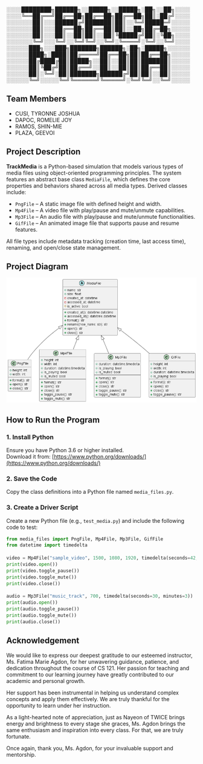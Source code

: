 ░░░░████████╗██████╗░░█████╗░░█████╗░██╗░░██╗░░░░
░░░░╚══██╔══╝██╔══██╗██╔══██╗██╔══██╗██║░██╔╝░░░░
░░░░░░░██║░░░██████╔╝███████║██║░░╚═╝█████═╝░░░░░
░░░░░░░██║░░░██╔══██╗██╔══██║██║░░██╗██╔═██╗░░░░░
░░░░░░░██║░░░██║░░██║██║░░██║╚█████╔╝██║░╚██╗░░░░
░░░░░░░╚═╝░░░╚═╝░░╚═╝╚═╝░░╚═╝░╚════╝░╚═╝░░╚═╝░░░░
░░░░░░███╗░░░███╗███████╗██████╗░██╗░█████╗░░░░░░
░░░░░░████╗░████║██╔════╝██╔══██╗██║██╔══██╗░░░░░
░░░░░░██╔████╔██║█████╗░░██║░░██║██║███████║░░░░░
░░░░░░██║╚██╔╝██║██╔══╝░░██║░░██║██║██╔══██║░░░░░
░░░░░░██║░╚═╝░██║███████╗██████╔╝██║██║░░██║░░░░░
░░░░░░╚═╝░░░░░╚═╝╚══════╝╚═════╝░╚═╝╚═╝░░╚═╝░░░░░

## Team Members

-   CUSI, TYRONNE JOSHUA
-   DAPOC, ROMELIE JOY
-   RAMOS, SHIN-MIE
-   PLAZA, GEEVOI

## Project Description

**TrackMedia** is a Python-based simulation that models various types of media files using object-oriented programming principles. The system features an abstract base class `MediaFile`, which defines the core properties and behaviors shared across all media types. Derived classes include:

-   `PngFile` – A static image file with defined height and width.
-   `Mp4File` – A video file with play/pause and mute/unmute capabilities.
-   `Mp3File` – An audio file with play/pause and mute/unmute functionalities.
-   `GifFile` – An animated image file that supports pause and resume features.

All file types include metadata tracking (creation time, last access time), renaming, and open/close state management.

## Project Diagram

![Diagram](out/mediafile/mediafile_uml.png)

## How to Run the Program

### 1. Install Python

Ensure you have Python 3.6 or higher installed.  
Download it from: [https://www.python.org/downloads/](https://www.python.org/downloads/)

### 2. Save the Code

Copy the class definitions into a Python file named `media_files.py`.

### 3. Create a Driver Script

Create a new Python file (e.g., `test_media.py`) and include the following code to test:

```python
from media_files import PngFile, Mp4File, Mp3File, GifFile
from datetime import timedelta

video = Mp4File("sample_video", 1500, 1080, 1920, timedelta(seconds=42, minutes=10))
print(video.open())
print(video.toggle_pause())
print(video.toggle_mute())
print(video.close())

audio = Mp3File("music_track", 700, timedelta(seconds=30, minutes=3))
print(audio.open())
print(audio.toggle_pause())
print(audio.toggle_mute())
print(audio.close())
```

## Acknowledgement

We would like to express our deepest gratitude to our esteemed instructor, Ms. Fatima Marie Agdon, for her unwavering guidance, patience, and dedication throughout the course of CS 121. Her passion for teaching and commitment to our learning journey have greatly contributed to our academic and personal growth.

Her support has been instrumental in helping us understand complex concepts and apply them effectively. We are truly thankful for the opportunity to learn under her instruction.

As a light-hearted note of appreciation, just as Nayeon of TWICE brings energy and brightness to every stage she graces, Ms. Agdon brings the same enthusiasm and inspiration into every class. For that, we are truly fortunate.

Once again, thank you, Ms. Agdon, for your invaluable support and mentorship.
